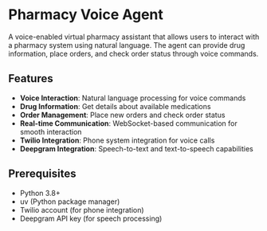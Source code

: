 # Pharmacy Voice Agent

A voice-enabled virtual pharmacy assistant that allows users to interact with a pharmacy system using natural language. The agent can provide drug information, place orders, and check order status through voice commands.

## Features

- **Voice Interaction**: Natural language processing for voice commands
- **Drug Information**: Get details about available medications
- **Order Management**: Place new orders and check order status
- **Real-time Communication**: WebSocket-based communication for smooth interaction
- **Twilio Integration**: Phone system integration for voice calls
- **Deepgram Integration**: Speech-to-text and text-to-speech capabilities

## Prerequisites

- Python 3.8+
- uv (Python package manager)
- Twilio account (for phone integration)
- Deepgram API key (for speech processing)

